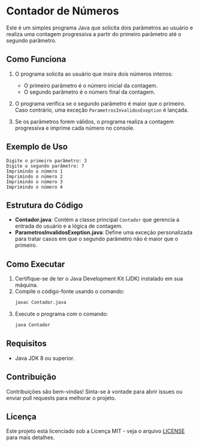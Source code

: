 # Contador de Números

Este é um simples programa Java que solicita dois parâmetros ao usuário e realiza uma contagem progressiva a partir do primeiro parâmetro até o segundo parâmetro.

## Como Funciona

1. O programa solicita ao usuário que insira dois números inteiros:
   - O primeiro parâmetro é o número inicial da contagem.
   - O segundo parâmetro é o número final da contagem.

2. O programa verifica se o segundo parâmetro é maior que o primeiro. Caso contrário, uma exceção `ParametrosInvalidosExeption` é lançada.

3. Se os parâmetros forem válidos, o programa realiza a contagem progressiva e imprime cada número no console.

## Exemplo de Uso

```plaintext
Digite o primeiro parâmetro: 3
Digite o segundo parâmetro: 7
Imprimindo o número 1
Imprimindo o número 2
Imprimindo o número 3
Imprimindo o número 4
```

## Estrutura do Código

- **Contador.java**: Contém a classe principal `Contador` que gerencia a entrada do usuário e a lógica de contagem.
- **ParametrosInvalidosExeption.java**: Define uma exceção personalizada para tratar casos em que o segundo parâmetro não é maior que o primeiro.

## Como Executar

1. Certifique-se de ter o Java Development Kit (JDK) instalado em sua máquina.
2. Compile o código-fonte usando o comando:
   ```bash
   javac Contador.java
   ```
3. Execute o programa com o comando:
   ```bash
   java Contador
   ```

## Requisitos

- Java JDK 8 ou superior.

## Contribuição

Contribuições são bem-vindas! Sinta-se à vontade para abrir issues ou enviar pull requests para melhorar o projeto.

## Licença

Este projeto está licenciado sob a Licença MIT - veja o arquivo [LICENSE](LICENSE) para mais detalhes.